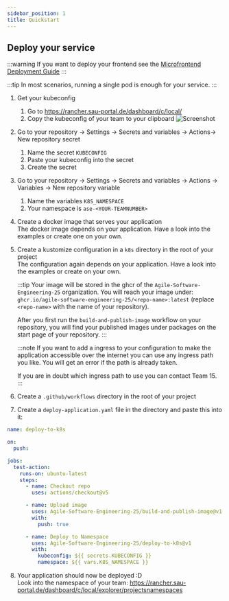 ```yaml
---
sidebar_position: 1
title: Quickstart
---
```


## Deploy your service

:::warning
If you want to deploy your frontend see the [Microfrontend Deployment Guide](frontend/intro)
:::

:::tip
In most scenarios, running a single pod is enough for your service.
:::

1. Get your kubeconfig
   1. Go to https://rancher.sau-portal.de/dashboard/c/local/
   2. Copy the kubeconfig of your team to your clipboard
      ![Screenshot](/img/deployment/quickstart\how-to-copy-kubeconfig.png)
2. Go to your repository → Settings → Secrets and variables → Actions→ New repository secret
   1. Name the secret `KUBECONFIG`
   2. Paste your kubeconfig into the secret
   3. Create the secret
3. Go to your repository → Settings → Secrets and variables → Actions → Variables → New repository variable
   1. Name the variables `K8S_NAMESPACE`
   2. Your namespace is `ase-<YOUR-TEAMNUMBER>`
4. Create a docker image that serves your application  
   The docker image depends on your application. Have a look into the examples or create one on your own.
5. Create a kustomize configuration in a `k8s` directory in the root of your project  
    The configuration again depends on your application. Have a look into the examples or create on your own.

   :::tip
   Your image will be stored in the ghcr of the `Agile-Software-Engineering-25` organization. You will reach your image under: `ghcr.io/agile-software-engineering-25/<repo-name>:latest` (replace `<repo-name>` with the name of your repository).

   After you first run the `build-and-publish-image` workflow on your repository, you will find your published images under packages on the start page of your repository.
   :::

   :::note
   If you want to add a ingress to your configuration to make the application accessible over the internet you can use any ingress path you like. You will get an error if the path is already taken.

   If you are in doubt which ingress path to use you can contact Team 15.
   :::

6. Create a `.github/workflows` directory in the root of your project
7. Create a `deploy-application.yaml` file in the directory and paste this into it:

```yaml
name: deploy-to-k8s

on:
  push:

jobs:
  test-action:
    runs-on: ubuntu-latest
    steps:
      - name: Checkout repo
        uses: actions/checkout@v5

      - name: Upload image
        uses: Agile-Software-Engineering-25/build-and-publish-image@v1
        with:
          push: true

      - name: Deploy to Namespace
        uses: Agile-Software-Engineering-25/deploy-to-k8s@v1
        with:
          kubeconfig: ${{ secrets.KUBECONFIG }}
          namespace: ${{ vars.K8S_NAMESPACE }}
```

8. Your application should now be deployed :D  
   Look into the namespace of your team: https://rancher.sau-portal.de/dashboard/c/local/explorer/projectsnamespaces

